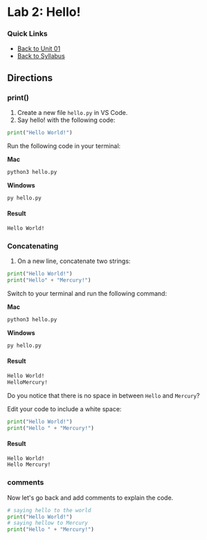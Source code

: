 # Lab 2: Hello!

### Quick Links
- [Back to Unit 01](https://github.com/PdxCodeGuild/Programming101/blob/master/units/unit-1.md)
- [Back to Syllabus](https://github.com/PdxCodeGuild/Programming101)

## Directions


### print()

1. Create a new file `hello.py` in VS Code.
2. Say hello! with the following code:


```python
print("Hello World!")
```
Run the following code in your terminal:

**Mac**
```bash
python3 hello.py
```

**Windows**
```bash
py hello.py
```
#### Result

```bash
Hello World!
```

### Concatenating

1. On a new line, concatenate two strings:

```python
print("Hello World!")
print("Hello" + "Mercury!")
```

Switch to your terminal and run the following command:

**Mac**
```bash
python3 hello.py
```
**Windows**
```bash
py hello.py
```

#### Result

```bash
Hello World!
HelloMercury!
```

Do you notice that there is no space in between `Hello` and `Mercury`?

Edit your code to include a white space:
```python
print("Hello World!")
print("Hello " + "Mercury!")
```

#### Result

```bash
Hello World!
Hello Mercury!
```

### comments
Now let's go back and add comments to explain the code.

```python
# saying hello to the world
print("Hello World!")
# saying hellow to Mercury
print("Hello " + "Mercury!")
```